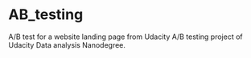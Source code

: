 # AB_testing
A/B test for a website landing page from Udacity A/B testing project of Udacity Data analysis Nanodegree.
